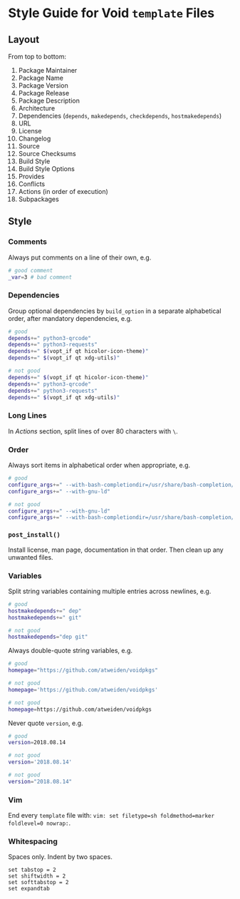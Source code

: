 Style Guide for Void `template` Files
=====================================

Layout
------

From top to bottom:

1. Package Maintainer
1. Package Name
1. Package Version
1. Package Release
1. Package Description
1. Architecture
1. Dependencies (`depends`, `makedepends`, `checkdepends`, `hostmakedepends`)
1. URL
1. License
1. Changelog
1. Source
1. Source Checksums
1. Build Style
1. Build Style Options
1. Provides
1. Conflicts
1. Actions (in order of execution)
1. Subpackages

Style
-----

### Comments

Always put comments on a line of their own, e.g.

```sh
# good comment
_var=3 # bad comment
```

### Dependencies

Group optional dependencies by `build_option` in a separate alphabetical
order, after mandatory dependencies, e.g.

```sh
# good
depends+=" python3-qrcode"
depends+=" python3-requests"
depends+=" $(vopt_if qt hicolor-icon-theme)"
depends+=" $(vopt_if qt xdg-utils)"
```

```sh
# not good
depends+=" $(vopt_if qt hicolor-icon-theme)"
depends+=" python3-qrcode"
depends+=" python3-requests"
depends+=" $(vopt_if qt xdg-utils)"
```

### Long Lines

In *Actions* section, split lines of over 80 characters with `\`.

### Order

Always sort items in alphabetical order when appropriate, e.g.

```sh
# good
configure_args+=" --with-bash-completiondir=/usr/share/bash-completion/completions"
configure_args+=" --with-gnu-ld"
```

```sh
# not good
configure_args+=" --with-gnu-ld"
configure_args+=" --with-bash-completiondir=/usr/share/bash-completion/completions"
```

### `post_install()`

Install license, man page, documentation in that order. Then clean up
any unwanted files.

### Variables

Split string variables containing multiple entries across newlines, e.g.

```sh
# good
hostmakedepends+=" dep"
hostmakedepends+=" git"
```

```sh
# not good
hostmakedepends="dep git"
```

Always double-quote string variables, e.g.

```sh
# good
homepage="https://github.com/atweiden/voidpkgs"
```

```sh
# not good
homepage='https://github.com/atweiden/voidpkgs'
```

```sh
# not good
homepage=https://github.com/atweiden/voidpkgs
```

Never quote `version`, e.g.

```sh
# good
version=2018.08.14
```

```sh
# not good
version='2018.08.14'
```

```sh
# not good
version="2018.08.14"
```

### Vim

End every `template` file with: `vim: set filetype=sh foldmethod=marker foldlevel=0 nowrap:`.

### Whitespacing

Spaces only. Indent by two spaces.

```vim
set tabstop = 2
set shiftwidth = 2
set softtabstop = 2
set expandtab
```
